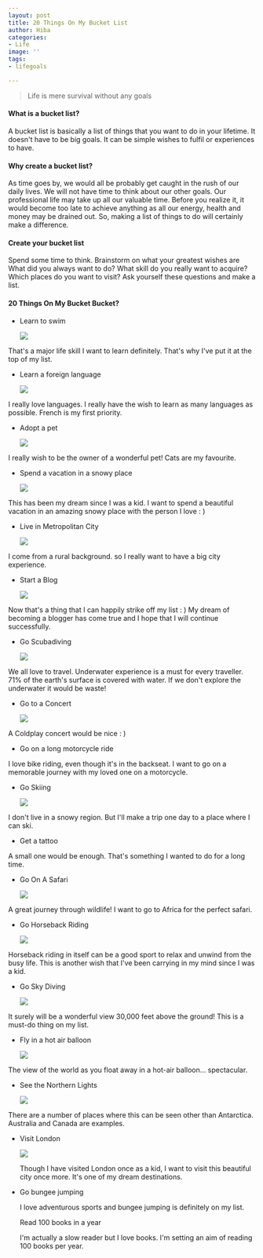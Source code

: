 ```yaml
---
layout: post
title: 20 Things On My Bucket List
author: Hiba
categories:
- Life
image: ''
tags:
- lifegoals

---
```

> Life is mere survival without any goals

#### What is a bucket list?

A bucket list is basically a list of things that you want to do in your lifetime. It doesn't have to be big goals. It can be simple wishes to fulfil or experiences to have.

#### Why create a bucket list?

As time goes by, we would all be probably get caught in the rush of our daily lives. We will not have time to think about our other goals. Our professional life may take up all our valuable time. Before you realize it, it would become too late to achieve anything as all our energy, health and money may be drained out. So, making a list of things to do will certainly make a difference.

#### Create your bucket list

Spend some time to think. Brainstorm on what your greatest wishes are What did you always want to do? What skill do you really want to acquire? Which places do you want to visit? Ask yourself these questions and make a list.

#### 20 Things On My Bucket Bucket?

* Learn to swim

  ![](/uploads/efe-kurnaz-i9QWgoRAdxI-unsplash.jpg)

That's a major life skill I want to learn definitely. That's why I've put it at the top of my list.

* Learn a foreign language

  ![](/uploads/helloquence-OQMZwNd3ThU-unsplash.jpg)

I really love languages. I really have the wish to learn as many languages as possible. French is my first priority.

* Adopt a pet

  ![](/uploads/IMG_20200405_220828.jpg)

I really wish to be the owner of a wonderful pet! Cats are my favourite.

* Spend a vacation in a snowy place

  ![](/uploads/fabian-mardi-kVKz9qnJC-k-unsplash.jpg)

This has been my dream since I was a kid. I want to spend a beautiful vacation in an amazing snowy place with the person I love : )

* Live in Metropolitan City

  ![](/uploads/pedro-lastra-Nyvq2juw4_o-unsplash.jpg)

I come from a rural background. so I really want to have a big city experience.

* Start a Blog

  ![](/uploads/christin-hume-hBuwVLcYTnA-unsplash.jpg)

Now that's a thing that I can happily strike off my list : ) My dream of becoming a blogger has come true and I hope that I will continue successfully.

* Go Scubadiving

  ![](/uploads/jason-dean-chamberlain-Fgz-BTUrBe0-unsplash.jpg)

We all love to travel. Underwater experience is a must for every traveller. 71% of the earth's surface is covered with water. If we don't explore the underwater it would be waste!

* Go to a Concert

  ![](/uploads/pien-muller-Fh-Q-xfdh_o-unsplash.jpg)

A Coldplay concert would be nice : )

* Go on a long motorcycle ride

I love bike riding, even though it's in the backseat. I want to go on a memorable journey with my loved one on a motorcycle.

* Go Skiing

  ![](/uploads/ben-koorengevel-QtyErb_h4PU-unsplash.jpg)

I don't live in a snowy region. But I'll make a trip one day to a place where I can ski.

* Get a tattoo

A small one would be enough. That's something I wanted to do for a long time.

* Go On A Safari

  ![](/uploads/sutirta-budiman-Jgiv1rSIpVM-unsplash.jpg)

A great journey through wildlife! I want to go to Africa for the perfect safari.

* Go Horseback Riding

  ![](/uploads/lily-banse-vLrlxsNKE3Y-unsplash.jpg)

Horseback riding in itself can be a good sport to relax and unwind from the busy life. This is another wish that I've been carrying in my mind since I was a kid.

* Go Sky Diving

  ![](/uploads/kamil-pietrzak-G0FsO2Ca8nQ-unsplash.jpg)

It surely will be a wonderful view 30,000 feet above the ground! This is a must-do thing on my list.

* Fly in a hot air balloon

  ![](/uploads/hosea-georgeson-_8k7ZPFS4q8-unsplash.jpg)

The view of the world as you float away in a hot-air balloon… spectacular.

* See the Northern Lights

  ![](/uploads/serey-kim-vUePu7hAYAQ-unsplash.jpg)

There are a number of places where this can be seen other than Antarctica. Australia and Canada are examples.

* Visit London

  ![](/uploads/ugur-akdemir-HbYnglDQmuo-unsplash.jpg)

  Though I have visited London once as a kid, I want to visit this beautiful city once more. It's one of my dream destinations.
* Go bungee jumping

  I love adventurous sports and bungee jumping is definitely on my list. 

  Read 100 books in a year

  I'm actually a slow reader but I love books. I'm setting an aim of reading 100 books per year.